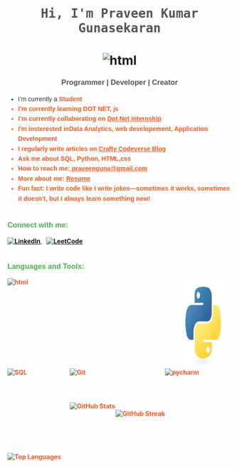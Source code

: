 <h1 align="center" style="font-family: Humanist Sans-Serif, Monospace; color:#555;" font-weight: bold;">Hi, I'm Praveen Kumar Gunasekaran</h1>
<h1 align="center"> <img src="https://4kwallpapers.com/images/walls/thumbs_3t/13668.png" alt="html" width="1000" height="400"/></h1>


<h3 align="center" style="font-family: Arial,  Monospace; color: #555;">Programmer | Developer | Creator</h3>

<ul style="font-family: Arial, sans-serif; color: #333; line-height: 1.6;">
  <li>I’m currently a <strong style="color: #FF5722;"> Student</a></li>
  <li>I’m currently learning <strong style="color: #FF5722;"> DOT NET, js </strong></li>
  <li>I’m currently collaborating on <a href="https://github.com/Praveenguna428/codsoft.git" style="color: #FF5722;"> Dot Net Internship </a></li>
  <li>I'm insterested in<strong style="color: #FF5722;">Data Analytics, web developement, Application Development</strong></li>
  <li>I regularly write articles on <a href="http://craftycodeverse.blogspot.com" style="color: #FF5722;"> Crafty Codeverse Blog</a></li>
  <li>Ask me about <strong style="color: #FF5722;">SQL, Python, HTML,css</strong></li>
  <li>How to reach me:<a href="praveenguna428@gmail.com" style="color: #FF5722;"> praveenguna@gmail.com</a></li>
  <li>More about me: <a href="https://docs.google.com/document/d/e/2PACX-1vT4QwxNh6YjFcStfpBFNJf4FbRg45BrhrLT4-JE2EAXdyBI7mB5UouujkLKMfPeaOhS-YlzNwW0JA8r/pub" style="color: #FF5722;"> Resume </a></li>
  <li>Fun fact: <strong style="color: #FF5722;">I write code like I write jokes—sometimes it works, sometimes it doesn’t, but I always learn something new!</strong></li>
</ul>
<h1></h1>
<h3 align="left" style="font-family: Arial, sans-serif; color: #4CAF50;">Connect with me:</h3>
<p align="left">
  <a href="https://linkedin.com/in/praveen-kumar-pk2020" target="blank" style="margin-right: 10px;">
    <img align="center" src="https://raw.githubusercontent.com/rahuldkjain/github-profile-readme-generator/master/src/images/icons/Social/linked-in-alt.svg" alt="LinkedIn" height="80" width="100" />
  </a>
  <a href="https://leetcode.com/u/praveen_2020/" target="blank" style="margin-right: 10px;">
    <img align="center" src="https://raw.githubusercontent.com/rahuldkjain/github-profile-readme-generator/master/src/images/icons/Social/leet-code.svg" alt="LeetCode" height="80" width="110" />
  </a>
</p>
<h1></h1>

<h3 align="left" style="font-family: Arial, sans-serif; color: #4CAF50;">Languages and Tools:</h3>
<p align="left">
    <img align="left" src="https://www.p92.hu/binaries/content/gallery/p92website/technologies/htmlcssjs-details.png" alt="html" width="390" height="150"/>
  </a>
   <img src="https://raw.githubusercontent.com/devicons/devicon/master/icons/python/python-original.svg" alt="Python" width="100" height="200"/></h1> 
  </a>
    <img src="https://www.vectorlogo.zone/logos/git-scm/git-scm-icon.svg" alt="Git" width="100" height="200"/>
  </a>
    <img align="left" src="https://png.pngtree.com/png-vector/20190412/ourmid/pngtree-sql-file-document-icon-png-image_929360.png" alt="SQL" width="140" height="190"/>
  </a>
       <img align="right" src="https://cdn.pixabay.com/photo/2023/07/26/14/19/pycharm-8151316_1280.png" alt=" pycharm" width="150" height="190"/>
  </a>
</p><h1></h1>

<p>
  &nbsp;<img align="left" src="https://github-readme-stats.vercel.app/api?username=praveenguna428&show_icons=true&locale=en" alt="GitHub Stats" style="margin: 20px 0;" />
  <img align="right" src="https://github-readme-streak-stats.herokuapp.com/?user=praveenguna428&" alt="GitHub Streak" style="margin: 20px 0;" />
</p>
  <p>
  <img align="right" src="https://github-readme-stats.vercel.app/api/top-langs?username=praveenguna428&show_icons=true&locale=en&layout=compact" alt="Top Languages"  width="1000"height="400";"/>


<h1></h1></p>


